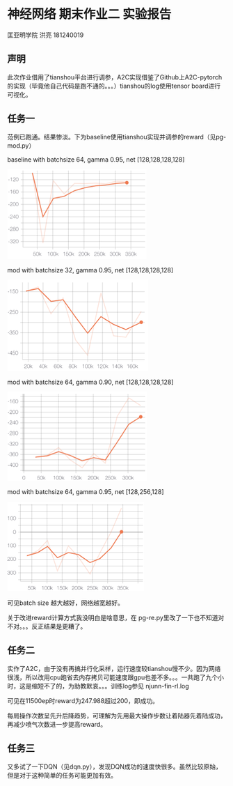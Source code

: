 # 神经网络 期末作业二 实验报告

匡亚明学院 洪亮 181240019

## 声明

此次作业借用了tianshou平台进行调参，A2C实现借鉴了Github上A2C-pytorch的实现（毕竟他自己代码是跑不通的。。。）tianshou的log使用tensor board进行可视化。

## 任务一

范例已跑通。结果惨淡。下为baseline使用tianshou实现并调参的reward（见pg-mod.py）

baseline with batchsize 64, gamma 0.95, net [128,128,128,128]

<img src="./pic/rw-base.png" style="zoom:50%;" />

mod with batchsize 32, gamma 0.95, net [128,128,128,128]

<img src="./pic/rw-1.png" style="zoom:50%;" />

mod with batchsize 64, gamma 0.90, net [128,128,128,128]

<img src="./pic/rw-2.png" style="zoom:50%;" />

mod with batchsize 64, gamma 0.95, net [128,256,128]

<img src="./pic/rw-3.png" style="zoom:50%;" />

可见batch size 越大越好，网络越宽越好。

关于改进reward计算方式我没明白是啥意思，在 pg-re.py里改了一下也不知道对不对。。。反正结果是更糟了。

## 任务二

实作了A2C，由于没有再搞并行化采样，运行速度较tianshou慢不少。因为网络很浅，所以改用cpu跑省去内存拷贝可能速度跟gpu也差不多。。。一共跑了九个小时，这是缩短不了的，为助教默哀。。。训练log参见 njunn-fin-rl.log

可见在11500ep时reward为247.988超过200，即成功。

每局操作次数呈先升后降趋势，可理解为先用最大操作步数让着陆器先着陆成功，再减少喷气次数进一步提高reward。

## 任务三

又多试了一下DQN（见dqn.py），发现DQN成功的速度快很多。虽然比较原始，但是对于这种简单的任务可能更加有效。